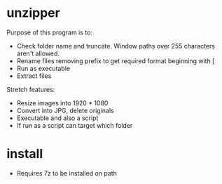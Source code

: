 # unzipper

Purpose of this program is to:

* Check folder name and truncate. Window paths over 255 characters aren't allowed.
* Rename files removing prefix to get required format beginning with [
* Run as executable
* Extract files

Stretch features:
* Resize images into 1920 * 1080
* Convert into JPG, delete originals
* Executable and also a script 
* If run as a script can target which folder

# install

* Requires 7z to be installed on path